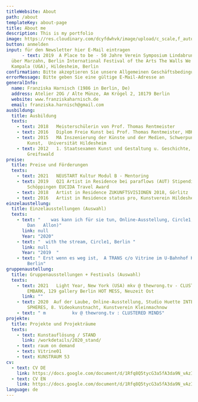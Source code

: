 ```yaml
---
titleWebsite: About
path: /about
templateKey: about-page
title: About me
description: This is my portfolio
image: https://res.cloudinary.com/dcyfdwhvk/image/upload/c_scale,f_auto,q_100,w_2400/v1628771030/Spontane_Oase_Diplom_Franziska_Harnisch_46_znvbc1.jpg
button: anmelden
input: für den Newsletter hier E-Mail eintragen
​      - text: 2019  A Place to be - 50 Jahre Verein Symposium Lindabrunn 114
  über Marzahn, Berlin International Festival of the Arts The Walls We Built,
  Kampala (UGA), Hildesheim, Berlin
confirmation: Bitte akzeptieren Sie unsere Allgemeinen Geschäftsbedingungen
errorMessage: Bitte geben Sie eine gültige E-Mail-Adresse an
generalInfo:
  name: Franziska Harnisch (1986 in Berlin, De)
  address: Atelier 2OG / Alte Münze, Am Krögel 2, 10179 Berlin
  website: www.franziskaharnisch.de
  email: franziska.harnisch@gmail.com
ausbildung:
  title: Ausbildung
  texts:
    - text: 2018   Meisterschülerin von Prof. Thomas Rentmeister
    - text: 2016   Diplom Freie Kunst bei Prof. Thomas Rentmeister, HBK Braunschweig
    - text: 2015   MA Inszenierung der Künste und der Medien, Schwerpunkt Bildende
        Kunst,  Universität Hildesheim
    - text: 2012   1. Staatsexamen Kunst und Gestaltung u. Geschichte, Universität
        Greifswald
preise:
  title: Preise und Förderungen
  texts:
    - text: 2021   NEUSTART Kultur Modul B - Mentoring
    - text: 2019   Q21 Artist in Residence bei paraflows (AUT) Stipendium Künstlerdorf
        Schöppingen EUCIDA Travel Award
    - text: 2018   Artist in Residence ZUKUNFTSVISIONEN 2018, Görlitz
    - text: 2016   Artist in Residence status pro, Kunstverein Hildesheim
einzelaustellung:
  title: Einzelausstellungen (Auswahl)
  texts:
    - text: "    was kann ich für sie tun, Online-Ausstellung, Circle1, Berlin (mit
        Dan   Allon)"
      link: null
      Year: "2020"
    - text: "  with the stream, Circle1, Berlin "
      link: null
      Year: "2019  "
    - text: " Erst wenn es weg ist,  A TRANS c/o Vitrine im U-Bahnhof Kleistpark,
        Berlin"
gruppenaustellung:
  title: Gruppenausstellungen + Festivals (Auswahl)
  texts:
    - text: 2021   Light Year, New York (USA) mkv @ thewrong.tv - CLUSTERED MINDS
        EMBARK, 129 gallery Berlin HOT MESS, Neuzeit Ost
      link: ""
    - text: 2020  Auf der Laube, Online-Ausstellung, Studio Huette INTERWEAVING
        SPHERES, 8. Videokunstnacht, Kunstverein Kleinmachnow
    - text: " m          kv @ thewrong.tv : CLUSTERED MINDS"
projekte:
  title: Projekte und Projekträume
  texts:
    - text: Kunstauflösung / STAND
      link: /workdetails/2020_stand/
    - text: raum on demand
    - text: Vitrine01
    - text: KUNSTRAUM 53
cv:
  - text: CV DE
    link: https://docs.google.com/document/d/1Rfq8Q5tycG3a5fA3da9N_vAzIPZxuO7IGvXukBZJ30I/edit
  - text: CV EN
    link: https://docs.google.com/document/d/1Rfq8Q5tycG3a5fA3da9N_vAzIPZxuO7IGvXukBZJ30I/edit
language: de
---
```

